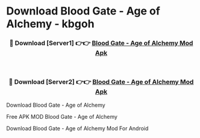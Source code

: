 # Download Blood Gate - Age of Alchemy - kbgoh



<div align="center">
<h3>🔴 Download [Server1] 👉👉 <a href="https://momento.my/?title=Blood_Gate_-_Age_of_Alchemy">Blood Gate - Age of Alchemy Mod Apk</a></h3><br>

<h3>🔴 Download [Server2] 👉👉 <a href="https://momento.my/?title=Blood_Gate_-_Age_of_Alchemy">Blood Gate - Age of Alchemy Mod Apk</a></h3>
</div>



Download Blood Gate - Age of Alchemy 

Free APK MOD Blood Gate - Age of Alchemy 

Download Blood Gate - Age of Alchemy Mod For Android
